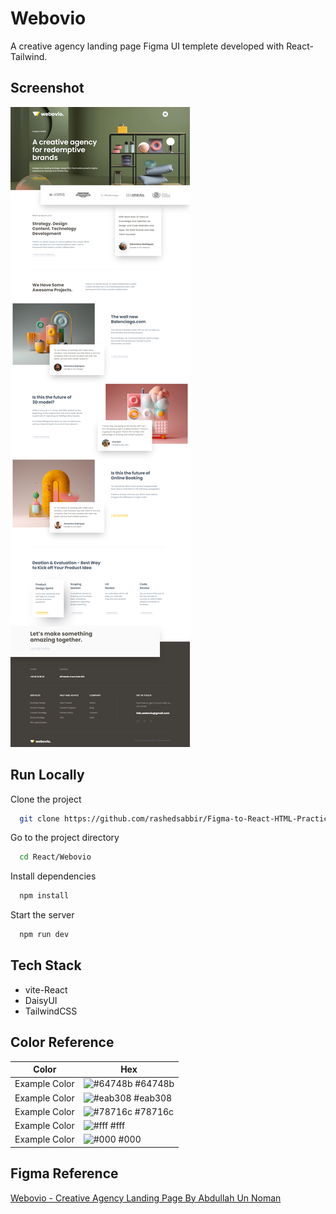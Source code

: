 # Webovio

A creative agency landing page Figma UI templete developed with React-Tailwind.

## Screenshot

![App Screenshot](../Webovio/src/assets/FireShot%20Capture%20001%20-%20Webovio%20-%20localhost.png)

## Run Locally

Clone the project

```bash
  git clone https://github.com/rashedsabbir/Figma-to-React-HTML-Practice.git
```

Go to the project directory

```bash
  cd React/Webovio
```

Install dependencies

```bash
  npm install
```

Start the server

```bash
  npm run dev
```

## Tech Stack

- vite-React
- DaisyUI
- TailwindCSS

## Color Reference

| Color         | Hex                                                              |
| ------------- | ---------------------------------------------------------------- |
| Example Color | ![#64748b](https://via.placeholder.com/10/64748b?text=+) #64748b |
| Example Color | ![#eab308](https://via.placeholder.com/10/eab308?text=+) #eab308 |
| Example Color | ![#78716c](https://via.placeholder.com/10/78716c?text=+) #78716c |
| Example Color | ![#fff](https://via.placeholder.com/10/fff?text=+) #fff          |
| Example Color | ![#000](https://via.placeholder.com/10/000?text=+) #000          |

## Figma Reference

[Webovio - Creative Agency Landing Page By Abdullah Un Noman](https://www.uistore.design/items/webovio-free-landing-page-for-sketch/)
